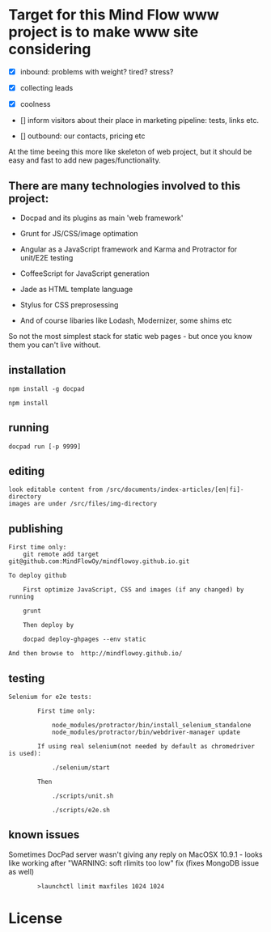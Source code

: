 # Target for this Mind Flow www project is to make www site considering

- [x] inbound: problems with weight? tired? stress?

- [x] collecting leads

- [x] coolness

- [] inform visitors about their place in marketing pipeline: tests, links etc.

- [] outbound: our contacts, pricing etc

At the time beeing this more like skeleton of web project, but it should be easy and fast to add new pages/functionality.

## There are many technologies involved to this project:

- Docpad and its plugins as main 'web framework'

- Grunt for JS/CSS/image optimation

- Angular as a JavaScript framework and Karma and Protractor for unit/E2E testing

- CoffeeScript for JavaScript generation

- Jade as HTML template language

- Stylus for CSS preprosessing

- And of course libaries like Lodash, Modernizer, some shims etc

So not the most simplest stack for static web pages - but once you know them you can't live without.

## installation

    npm install -g docpad

    npm install

## running

    docpad run [-p 9999]


## editing

    look editable content from /src/documents/index-articles/[en|fi]-directory
    images are under /src/files/img-directory

## publishing
    First time only:
        git remote add target git@github.com:MindFlowOy/mindflowoy.github.io.git

    To deploy github

        First optimize JavaScript, CSS and images (if any changed) by running

        grunt

        Then deploy by

        docpad deploy-ghpages --env static

    And then browse to  http://mindflowoy.github.io/

## testing

    Selenium for e2e tests:

            First time only:

                node_modules/protractor/bin/install_selenium_standalone
                node_modules/protractor/bin/webdriver-manager update

            If using real selenium(not needed by default as chromedriver is used):

                ./selenium/start

            Then

                ./scripts/unit.sh

                ./scripts/e2e.sh

## known issues

Sometimes DocPad server wasn't giving any reply on MacOSX 10.9.1 - looks like working after "WARNING: soft rlimits too low" fix (fixes MongoDB issue as well)

            >launchctl limit maxfiles 1024 1024



# License

